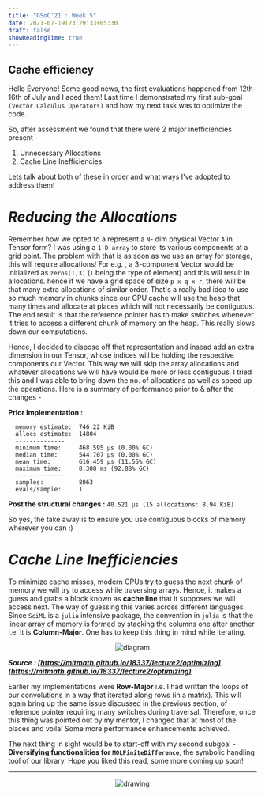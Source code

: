 ```yaml
---
title: "GSoC'21 : Week 5"
date: 2021-07-19T23:29:33+05:30
draft: false
showReadingTime: true
---
```


## **Cache efficiency**

Hello Everyone! Some good news, the first evaluations happened from 12th-16th of July and I aced them!
Last time I demonstrated my first sub-goal `(Vector Calculus Operators)` and how my next task was to optimize the code. 

So, after assessment we found that there were 2 major inefficiencies present -
1. Unnecessary Allocations
2. Cache Line Inefficiencies

Lets talk about both of these in order and what ways I've adopted to address them!

# _Reducing the Allocations_

Remember how we opted to a represent a `N`- dim physical Vector `A` in Tensor form? I was using a `1-D array` to store its various components at a grid point. The problem with that is as soon as we use an array for storage, this will require allocations! For e.g. , a 3-component Vector would be initialized as `zeros(T,3)` (`T` being the type of element) and this will result in allocations. hence if we have a grid space  of size `p x q x r`, there will be that many extra allocations of similar order. That's a really bad idea to use so much memory in chunks since our CPU cache will use the heap that many times and allocate at places which will not necessarily be contiguous. The end result is that the reference pointer has to make switches whenever it tries to access a different chunk of memory on the heap.
This really slows down our computations.

Hence, I decided to dispose off that representation and insead add an extra dimension in our Tensor, whose indices will be holding the respective components our Vector. This way we will skip the array allocations and whatever allocations we will have would be more or less contiguous. I tried this and I was able to bring down the no. of allocations as well as speed up the operations. Here is a summary of performance prior to & after the changes - 

**Prior Implementation :**
```
  memory estimate:  746.22 KiB
  allocs estimate:  14804
  --------------
  minimum time:     468.595 μs (0.00% GC)
  median time:      544.707 μs (0.00% GC)
  mean time:        616.459 μs (11.55% GC)
  maximum time:     8.308 ms (92.88% GC)
  --------------
  samples:          8063
  evals/sample:     1
```

**Post the structural changes :**
```40.521 μs (15 allocations: 8.94 KiB)```

So yes, the take away is to ensure you use contiguous blocks of memory wherever you can :)

# _Cache Line Inefficiencies_

To minimize cache misses, modern CPUs try to guess the next chunk of memory we will try to access while traversing arrays. Hence, it makes a guess and grabs a block known as **cache line** that it supposes we will access next. The way of guessing this varies across different languages. Since `SciML` is a `julia` intensive package, the convention in `julia` is that the linear array of memory is formed by stacking the columns one after another i.e. it is **Column-Major**. One has to keep this thing in mind while iterating.

<p align="center">
    <img src="https://user-images.githubusercontent.com/39168576/126272152-f8397608-e41e-4332-9ca0-fb4ca7b2ef4b.png" alt="diagram" />
</p> 

***Source : [https://mitmath.github.io/18337/lecture2/optimizing](https://mitmath.github.io/18337/lecture2/optimizing)***

Earlier my implementations were **Row-Major** i.e. I had written the loops of our convolutions in a way that iterated along rows (in a matrix). This will again bring up the same issue discussed in the previous section, of reference pointer requiring many switches during traversal. Therefore, once this thing was pointed out by my mentor, I changed that at most of the places and voila! Some more performance enhancements achieved.

The next thing in sight would be to start-off with my second subgoal - **Diversifying functionalities for `MOLFiniteDifference`**, the symbolic handling tool of our library. 
Hope you liked this read, some more coming up soon! 

<hr>
<p align="center">
    <img src="https://user-images.githubusercontent.com/39168576/119239386-4e523200-bb66-11eb-8a36-46fcf42c92a8.png" alt="drawing" />
</p> 
